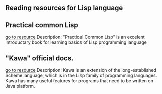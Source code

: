 ## Reading resources for Lisp language

## Practical common Lisp
[go to resource](http://www.gigamonkeys.com/book/)
	Description: "Practical Common Lisp" is an excelent introductary book for learning basics of Lisp programming language

## "Kawa" official docs.
[go to resource](https://www.gnu.org/software/kawa/)
	Description: Kawa is an extension of the long-established Scheme language, which is in the Lisp family of programming languages. Kawa has many useful features for programs that need to be written on Java platform.
